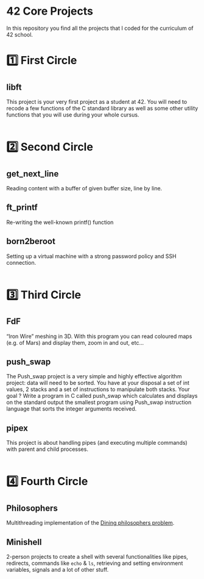 # 42 Core Projects

In this repository you find all the projects that I coded for the curriculum of 42 school.

# 1️⃣ First Circle
## libft 
This project is your very first project as a student at 42. You will need to recode a few functions of the C standard library as well as some other utility functions that you will use during your whole cursus.
<br/><br/>

# 2️⃣ Second Circle
## get_next_line 
Reading content with a buffer of given buffer size, line by line.
## ft_printf 
Re-writing the well-known printf() function
## born2beroot 
Setting up a virtual machine with a strong password policy and SSH connection.
<br/><br/>

# 3️⃣ Third Circle
## FdF 
“Iron Wire” meshing in 3D. With this program you can read coloured maps (e.g. of Mars) and display them, zoom in and out, etc...
## push_swap 
The Push_swap project is a very simple and highly effective algorithm project: data will need to be sorted. You have at your disposal a set of int values, 2 stacks and a set of instructions to manipulate both stacks. Your goal ? Write a program in C called push_swap which calculates and displays on the standard output the smallest program using Push_swap instruction language that sorts the integer arguments received.
## pipex 
This project is about handling pipes (and executing multiple commands) with parent and child processes.
<br/><br/>

# 4️⃣ Fourth Circle
## Philosophers 
Multithreading implementation of the [Dining philosophers problem](https://en.wikipedia.org/wiki/Dining_philosophers_problem).
## Minishell 
2-person projects to create a shell with several functionalities like pipes, redirects, commands like `echo` & `ls`, retrieving and setting environment variables, signals and a lot of other stuff.
<br/><br/>
